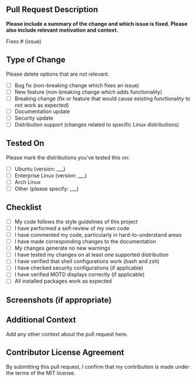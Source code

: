 ## Pull Request Description

**Please include a summary of the change and which issue is fixed. Please also include relevant motivation and context.**

Fixes # (issue)

## Type of Change

Please delete options that are not relevant.

- [ ] Bug fix (non-breaking change which fixes an issue)
- [ ] New feature (non-breaking change which adds functionality)
- [ ] Breaking change (fix or feature that would cause existing functionality to not work as expected)
- [ ] Documentation update
- [ ] Security update
- [ ] Distribution support (changes related to specific Linux distributions)

## Tested On

Please mark the distributions you've tested this on:

- [ ] Ubuntu (version: ___)
- [ ] Enterprise Linux (version: ___)
- [ ] Arch Linux
- [ ] Other (please specify: ___)

## Checklist

- [ ] My code follows the style guidelines of this project
- [ ] I have performed a self-review of my own code
- [ ] I have commented my code, particularly in hard-to-understand areas
- [ ] I have made corresponding changes to the documentation
- [ ] My changes generate no new warnings
- [ ] I have tested my changes on at least one supported distribution
- [ ] I have verified that shell configurations work (bash and zsh)
- [ ] I have checked security configurations (if applicable)
- [ ] I have verified MOTD displays correctly (if applicable)
- [ ] All installed packages work as expected

## Screenshots (if appropriate)

## Additional Context

Add any other context about the pull request here.

## Contributor License Agreement

By submitting this pull request, I confirm that my contribution is made under the terms of the MIT license.